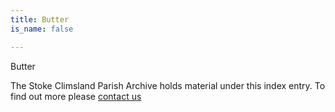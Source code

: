 ```yaml
---
title: Butter
is_name: false

---
```


Butter


The Stoke Climsland Parish Archive holds material under this index entry. To find out more please [contact us](/contact/)
